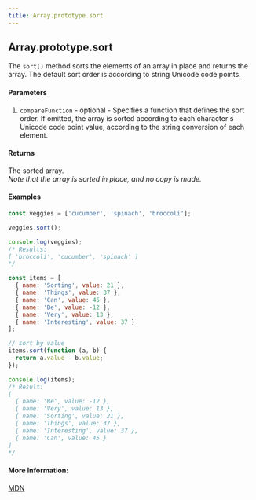 ```yaml
---
title: Array.prototype.sort
---
```

## Array.prototype.sort

The `sort()` method sorts the elements of an array in place and returns the array. The default sort order is according to string Unicode code points.

#### Parameters
1. `compareFunction` - optional - Specifies a function that defines the sort order. If omitted, the array is sorted according to each character's Unicode code point value, according to the string conversion of each element.

#### Returns
The sorted array.  
*Note that the array is sorted in place, and no copy is made.*

#### Examples

```js
const veggies = ['cucumber', 'spinach', 'broccoli'];

veggies.sort();

console.log(veggies);
/* Results:
[ 'broccoli', 'cucumber', 'spinach' ]
*/
```

```js
const items = [
  { name: 'Sorting', value: 21 },
  { name: 'Things', value: 37 },
  { name: 'Can', value: 45 },
  { name: 'Be', value: -12 },
  { name: 'Very', value: 13 },
  { name: 'Interesting', value: 37 }
];

// sort by value
items.sort(function (a, b) {
  return a.value - b.value;
});

console.log(items);
/* Result:
[ 
  { name: 'Be', value: -12 },
  { name: 'Very', value: 13 },
  { name: 'Sorting', value: 21 },
  { name: 'Things', value: 37 },
  { name: 'Interesting', value: 37 },
  { name: 'Can', value: 45 }
]
*/
```

#### More Information:
<!-- Please add any articles you think might be helpful to read before writing the article -->
[MDN](https://developer.mozilla.org/en-US/docs/Web/JavaScript/Reference/Global_Objects/Array/sort)

